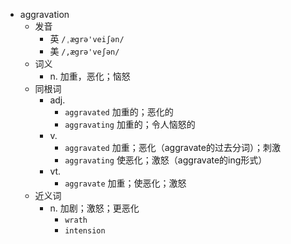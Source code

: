 - aggravation
  - 发音
    - 英 `/ˌægrə'veiʃən/`
    - 美 `/,ægrə'veʃən/`
  - 词义
    - n. 加重，恶化；恼怒
  - 同根词
    - adj.
      - `aggravated` 加重的；恶化的
      - `aggravating` 加重的；令人恼怒的
    - v.
      - `aggravated` 加重；恶化（aggravate的过去分词）；刺激
      - `aggravating` 使恶化；激怒（aggravate的ing形式）
    - vt.
      - `aggravate` 加重；使恶化；激怒
  - 近义词
    - n. 加剧；激怒；更恶化
      - `wrath`
      - `intension`
